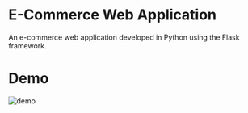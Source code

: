 # E-Commerce Web Application
An e-commerce web application developed in Python using the Flask framework.

# Demo
![demo](https://user-images.githubusercontent.com/79690509/127478312-2b146c57-8671-4181-9bb1-e9097b7c436c.gif)
